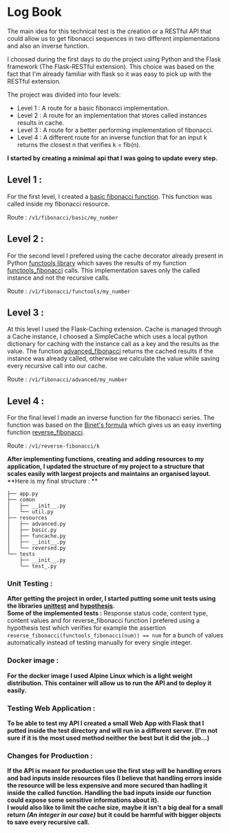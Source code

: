 # Log Book

The main idea for this technical test is the creation or a RESTful API that could allow us to get fibonacci sequences in two different implementations and also an inverse function.

I choosed during the first days to do the project using Python and the Flask framework (The Flask-RESTful extension). This choice was based on the fact that I'm already familiar with flask so it was easy to pick up with the RESTful extension.

The project was divided into four levels:
 - Level 1 : A route for a basic fibonacci implementation.
 - Level 2 : A route for an implementation that stores called instances results in cache.
 - Level 3 : A route for a better performing implementation of fibonacci.
 - Level 4 : A different route for an inverse function that for an input k returns the closest n that verifies k = fib(n).

**I started by creating a minimal api that I was going to update every step.**

 ## Level 1 :
For the first level, I created a [basic fibonacci function](https://github.com/Amine-Sa/Fibonacci-API/blob/6169ee34fcd1eabeb74d29eec690635a217d2821/comon/util.py#L5). This function was called inside my fibonacci resource.

Route : `/v1/fibonacci/basic/my_number`

 ## Level 2 :
For the second level I prefered using the cache decorator already present in Python [functools library](https://docs.python.org/3/library/functools.html) which saves the results of my function [functools_fibonacci](https://github.com/Amine-Sa/Fibonacci-API/blob/6169ee34fcd1eabeb74d29eec690635a217d2821/comon/util.py#L12) calls. This implementation saves only the called instance and not the recursive calls.

Route : `/v1/fibonacci/functools/my_number`

 ## Level 3 :
At this level I used the Flask-Caching extension. Cache is managed through a Cache instance, I choosed a SimpleCache which uses a local python dictionary for caching with the instance call as a key and the results as the value.
The function [advanced_fibonacci](https://github.com/Amine-Sa/Fibonacci-API/blob/6169ee34fcd1eabeb74d29eec690635a217d2821/comon/util.py#L18) returns the cached results if the instance was already called, otherwise we calculate the value while saving every recursive call into our cache.

Route : `/v1/fibonacci/advanced/my_number`

 ## Level 4 :
For the final level I made an inverse function for the fibonacci series. The function was based on the [Binet's formula](https://artofproblemsolving.com/wiki/index.php/Binet%27s_Formula) which gives us an easy inverting function [reverse_fibonacci](https://github.com/Amine-Sa/Fibonacci-API/blob/2d0546584ca21aef8233bf233a1e765302adabc6/comon/util.py#L28).

Route : `/v1/reverse-fibonacci/k`

**After implementing functions, creating and adding resources to my application, I updated the structure of my project to a structure that scales easily with largest projects and maintains an organised layout.**  
**Here is my final structure : **
```
├── app.py  
├── comon  
│   ├── __init__.py  
│   └── util.py  
├── resources  
│   ├── advanced.py  
│   ├── basic.py  
│   ├── funcache.py  
│   ├── __init__.py  
│   └── reversed.py  
└── tests  
    ├── __init__.py  
    └── test_.py  
```

### Unit Testing :

**After getting the project in order, I started putting some unit tests using the libraries [unittest](https://docs.python.org/3/library/unittest.html) and [hypothesis](https://hypothesis.readthedocs.io/en/latest/).**  
**Some of the implemented tests :** Response status code, content type, content values and for reverse_fibonacci function I prefered using a hypothesis test which verifies for example the assertion `reverse_fibonacci(functools_fibonacci(num)) == num` for a bunch of values automatically instead of testing manually for every single integer.

### Docker image :

**For the docker image I used Alpine Linux which is a light weight distribution. This container will allow us to run the API and to deploy it easily.**  

### Testing Web Application :

**To be able to test my API I created a small Web App with Flask that I putted inside the test directory and will run in a different server. (I'm not sure if it is the most used method neither the best but it did the job...)**

### Changes for Production :

**If the API is meant for production use the first step will be handling errors and bad inputs inside resources files (I believe that handling errors inside the resource will be less expensive and more secured than hadling it inside the called function. Handling the bad inputs inside our function could expose some sensitive informations about it).**  
**I would also like to limit the cache size, maybe it isn't a big deal for a small return *(An integer in our case)* but it could be harmful with bigger objects to save every recursive call.**  
